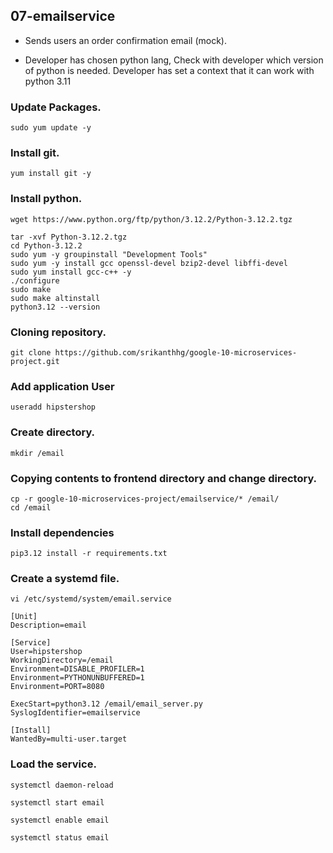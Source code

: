 ## 07-emailservice

* Sends users an order confirmation email (mock).

* Developer has chosen python lang, Check with developer which version of python is needed. Developer has set a context that it can work with python 3.11

### Update Packages.
```
sudo yum update -y
```
### Install git.
```
yum install git -y
```

### Install python.
```
wget https://www.python.org/ftp/python/3.12.2/Python-3.12.2.tgz

tar -xvf Python-3.12.2.tgz
cd Python-3.12.2
sudo yum -y groupinstall "Development Tools"
sudo yum -y install gcc openssl-devel bzip2-devel libffi-devel
sudo yum install gcc-c++ -y
./configure
sudo make
sudo make altinstall
python3.12 --version
```
### Cloning repository.
```
git clone https://github.com/srikanthhg/google-10-microservices-project.git
```
### Add application User
```
useradd hipstershop
```
### Create directory.
```
mkdir /email
```
### Copying contents to frontend directory and change directory.
```
cp -r google-10-microservices-project/emailservice/* /email/
cd /email
```
### Install dependencies
```
pip3.12 install -r requirements.txt
```
### Create a systemd file.
```
vi /etc/systemd/system/email.service
```
```
[Unit]
Description=email

[Service]
User=hipstershop
WorkingDirectory=/email
Environment=DISABLE_PROFILER=1
Environment=PYTHONUNBUFFERED=1
Environment=PORT=8080

ExecStart=python3.12 /email/email_server.py
SyslogIdentifier=emailservice

[Install]
WantedBy=multi-user.target
```

### Load the service.
```
systemctl daemon-reload
```
```
systemctl start email
```
```
systemctl enable email
```
```
systemctl status email
```